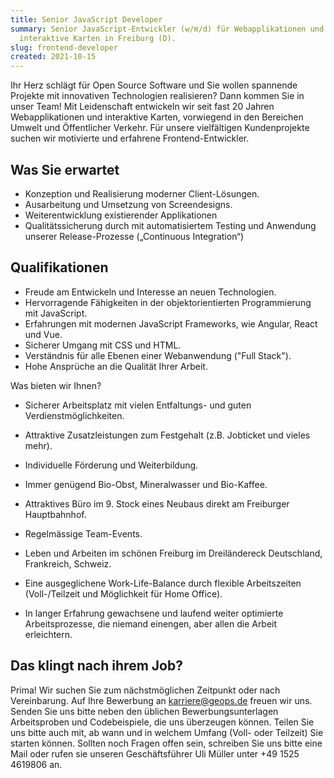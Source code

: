 ```yaml
---
title: Senior JavaScript Developer
summary: Senior JavaScript-Entwickler (w/m/d) für Webapplikationen und
  interaktive Karten in Freiburg (D).
slug: frontend-developer
created: 2021-10-15
---
```

Ihr Herz schlägt für Open Source Software und Sie wollen spannende Projekte mit innovativen Technologien realisieren? Dann kommen Sie in unser Team! Mit Leidenschaft entwickeln wir seit fast 20 Jahren Webapplikationen und interaktive Karten, vorwiegend in den Bereichen Umwelt und Öffentlicher Verkehr. Für unsere vielfältigen Kundenprojekte suchen wir motivierte und erfahrene Frontend-Entwickler.




## Was Sie erwartet

* Konzeption und Realisierung moderner Client-Lösungen.
* Ausarbeitung und Umsetzung von Screendesigns.
* Weiterentwicklung existierender Applikationen
* Qualitätssicherung durch mit automatisiertem Testing und Anwendung unserer Release-Prozesse („Continuous Integration“)


## Qualifikationen

* Freude am Entwickeln und Interesse an neuen Technologien.
* Hervorragende Fähigkeiten in der objektorientierten Programmierung mit JavaScript.
* Erfahrungen mit modernen JavaScript Frameworks, wie Angular, React und Vue.
* Sicherer Umgang mit CSS und HTML.
* Verständnis für alle Ebenen einer Webanwendung ("Full Stack").
* Hohe Ansprüche an die Qualität Ihrer Arbeit.

Was bieten wir Ihnen?

* Sicherer Arbeitsplatz mit vielen Entfaltungs- und guten Verdienstmöglichkeiten.
* Attraktive Zusatzleistungen zum Festgehalt (z.B. Jobticket und vieles mehr).
* Individuelle Förderung und Weiterbildung.

* Immer genügend Bio-Obst, Mineralwasser und Bio-Kaffee.
* Attraktives Büro im 9. Stock eines Neubaus direkt am Freiburger Hauptbahnhof.
* Regelmässige Team-Events.
* Leben und Arbeiten im schönen Freiburg im Dreiländereck Deutschland, Frankreich, Schweiz.
* Eine ausgeglichene Work-Life-Balance durch flexible Arbeitszeiten (Voll-/Teilzeit und Möglichkeit für Home Office).
* In langer Erfahrung gewachsene und laufend weiter optimierte Arbeitsprozesse, die niemand einengen, aber allen die Arbeit erleichtern.

## Das klingt nach ihrem Job?


Prima! Wir suchen Sie zum nächstmöglichen Zeitpunkt oder nach Vereinbarung. Auf Ihre Bewerbung an karriere@geops.de freuen wir uns. Senden Sie uns bitte neben den üblichen Bewerbungsunterlagen Arbeitsproben und Codebeispiele, die uns überzeugen können. Teilen Sie uns bitte auch mit, ab wann und in welchem Umfang (Voll- oder Teilzeit) Sie starten können. Sollten noch Fragen offen sein, schreiben Sie uns bitte eine Mail oder rufen sie unseren Geschäftsführer Uli Müller unter +49 1525 4619806 an.